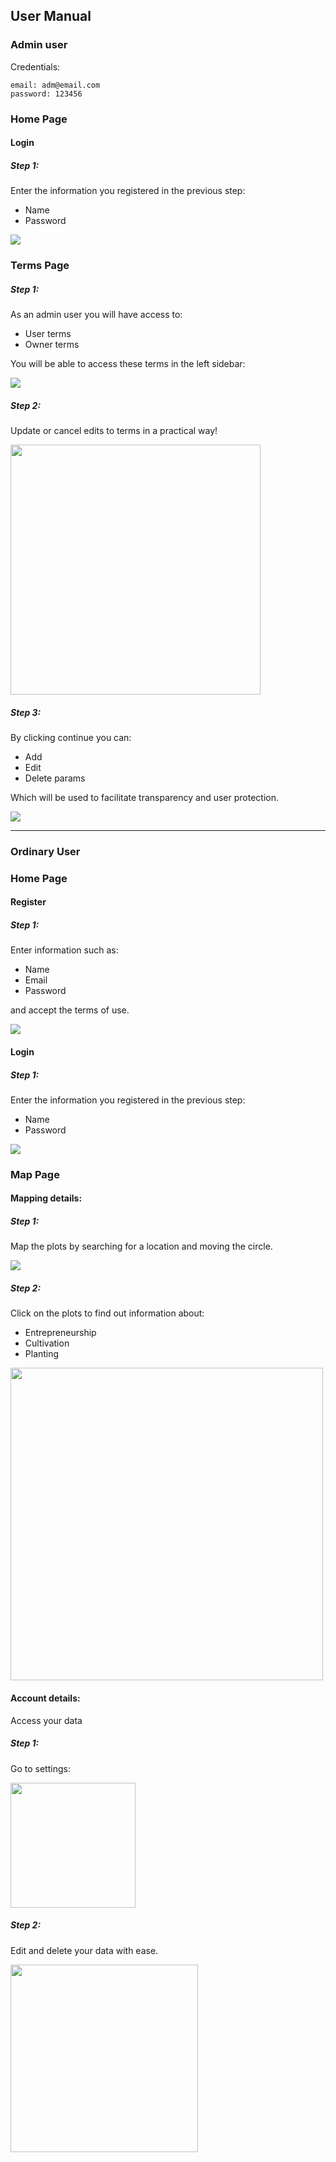 ## User Manual

### Admin user

Credentials:

```
email: adm@email.com
password: 123456
```

### Home Page

#### Login

##### Step 1:

Enter the information you registered in the previous step:

- Name
- Password

<img src="https://github.com/DolphinDatabase/POP/assets/74321890/d31000b7-119a-41a2-a9cc-0823ab1d4d00" />

### Terms Page

##### Step 1:

As an admin user you will have access to:

- User terms
- Owner terms

You will be able to access these terms in the left sidebar:

<img src="https://github.com/DolphinDatabase/POP/assets/74321890/8c100d8a-783c-493b-aba1-29c3a7110624" />

##### Step 2:

Update or cancel edits to terms in a practical way!

<img src="https://github.com/DolphinDatabase/POP/assets/74321890/2e30de19-1eae-4eae-9d77-35ce20c58788" width=400px/>

##### Step 3:

By clicking continue you can:

- Add
- Edit
- Delete params

Which will be used to facilitate transparency and user protection.

<img src="https://github.com/DolphinDatabase/POP/assets/74321890/d0ac5ea9-ee8e-4590-b994-9a38b2d79744" />

---

### Ordinary User

### Home Page

#### Register

##### Step 1:

Enter information such as:

- Name
- Email
- Password

and accept the terms of use.

<img src="https://github.com/DolphinDatabase/POP/assets/74321890/77dd9def-5e9a-45ef-b3e3-756f068a8ae2" />

#### Login

##### Step 1:

Enter the information you registered in the previous step:

- Name
- Password

<img src="https://github.com/DolphinDatabase/POP/assets/74321890/d31000b7-119a-41a2-a9cc-0823ab1d4d00" />

### Map Page

#### Mapping details:

##### Step 1:

Map the plots by searching for a location and moving the circle.

<img src="https://github.com/DolphinDatabase/POP/assets/74321890/e811474d-030b-4d19-b11b-0a8448ce2b54" />

##### Step 2:

Click on the plots to find out information about:

- Entrepreneurship
- Cultivation
- Planting

<img src="https://github.com/DolphinDatabase/POP/assets/74321890/61f453c3-2785-44ef-b602-aab129545604" width=500px/>

#### Account details:

Access your data

##### Step 1:

Go to settings:

<img src="https://github.com/DolphinDatabase/POP/assets/74321890/d65db2be-a102-402f-a3e3-3427753f21bc" width=200px/>

##### Step 2:

Edit and delete your data with ease.

<img src="https://github.com/DolphinDatabase/POP/assets/74321890/963c364d-c3a3-4b92-8365-433c20d3d495" width=300px/>
